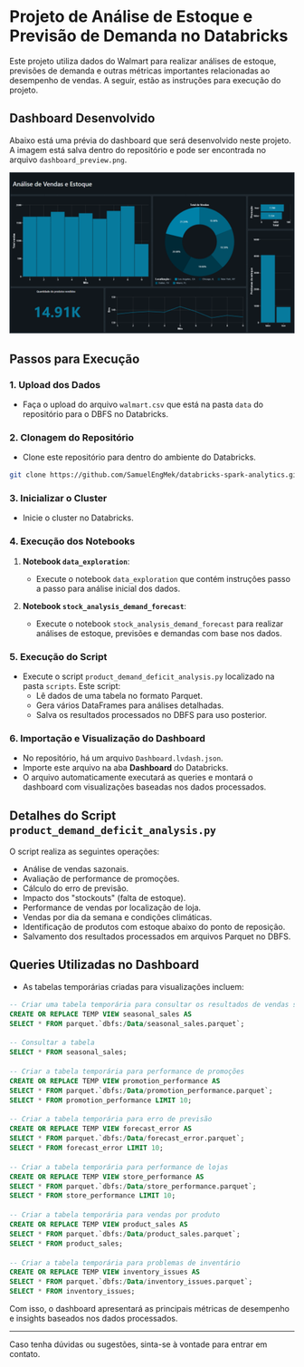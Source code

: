 # Projeto de Análise de Estoque e Previsão de Demanda no Databricks

Este projeto utiliza dados do Walmart para realizar análises de estoque, previsões de demanda e outras métricas importantes relacionadas ao desempenho de vendas. A seguir, estão as instruções para execução do projeto.

## Dashboard Desenvolvido

Abaixo está uma prévia do dashboard que será desenvolvido neste projeto. A imagem está salva dentro do repositório e pode ser encontrada no arquivo `dashboard_preview.png`.

![Dashboard Preview](dashboard_preview.png)

## Passos para Execução

### 1. Upload dos Dados
- Faça o upload do arquivo `walmart.csv` que está na pasta `data` do repositório para o DBFS no Databricks.

### 2. Clonagem do Repositório
- Clone este repositório para dentro do ambiente do Databricks.

```bash
git clone https://github.com/SamuelEngMek/databricks-spark-analytics.git
```

### 3. Inicializar o Cluster
- Inicie o cluster no Databricks.

### 4. Execução dos Notebooks
1. **Notebook `data_exploration`**:
   - Execute o notebook `data_exploration` que contém instruções passo a passo para análise inicial dos dados.

2. **Notebook `stock_analysis_demand_forecast`**:
   - Execute o notebook `stock_analysis_demand_forecast` para realizar análises de estoque, previsões e demandas com base nos dados.

### 5. Execução do Script
- Execute o script `product_demand_deficit_analysis.py` localizado na pasta `scripts`. Este script:
  - Lê dados de uma tabela no formato Parquet.
  - Gera vários DataFrames para análises detalhadas.
  - Salva os resultados processados no DBFS para uso posterior.

### 6. Importação e Visualização do Dashboard
- No repositório, há um arquivo `Dashboard.lvdash.json`.
- Importe este arquivo na aba **Dashboard** do Databricks.
- O arquivo automaticamente executará as queries e montará o dashboard com visualizações baseadas nos dados processados.

## Detalhes do Script `product_demand_deficit_analysis.py`
O script realiza as seguintes operações:
- Análise de vendas sazonais.
- Avaliação de performance de promoções.
- Cálculo do erro de previsão.
- Impacto dos "stockouts" (falta de estoque).
- Performance de vendas por localização de loja.
- Vendas por dia da semana e condições climáticas.
- Identificação de produtos com estoque abaixo do ponto de reposição.
- Salvamento dos resultados processados em arquivos Parquet no DBFS.

## Queries Utilizadas no Dashboard
- As tabelas temporárias criadas para visualizações incluem:

```sql
-- Criar uma tabela temporária para consultar os resultados de vendas sazonais
CREATE OR REPLACE TEMP VIEW seasonal_sales AS
SELECT * FROM parquet.`dbfs:/Data/seasonal_sales.parquet`;

-- Consultar a tabela
SELECT * FROM seasonal_sales;

-- Criar a tabela temporária para performance de promoções
CREATE OR REPLACE TEMP VIEW promotion_performance AS
SELECT * FROM parquet.`dbfs:/Data/promotion_performance.parquet`;
SELECT * FROM promotion_performance LIMIT 10;

-- Criar a tabela temporária para erro de previsão
CREATE OR REPLACE TEMP VIEW forecast_error AS
SELECT * FROM parquet.`dbfs:/Data/forecast_error.parquet`;
SELECT * FROM forecast_error LIMIT 10;

-- Criar a tabela temporária para performance de lojas
CREATE OR REPLACE TEMP VIEW store_performance AS
SELECT * FROM parquet.`dbfs:/Data/store_performance.parquet`;
SELECT * FROM store_performance LIMIT 10;

-- Criar a tabela temporária para vendas por produto
CREATE OR REPLACE TEMP VIEW product_sales AS
SELECT * FROM parquet.`dbfs:/Data/product_sales.parquet`;
SELECT * FROM product_sales;

-- Criar a tabela temporária para problemas de inventário
CREATE OR REPLACE TEMP VIEW inventory_issues AS
SELECT * FROM parquet.`dbfs:/Data/inventory_issues.parquet`;
SELECT * FROM inventory_issues;
```

Com isso, o dashboard apresentará as principais métricas de desempenho e insights baseados nos dados processados. 

---
Caso tenha dúvidas ou sugestões, sinta-se à vontade para entrar em contato.

